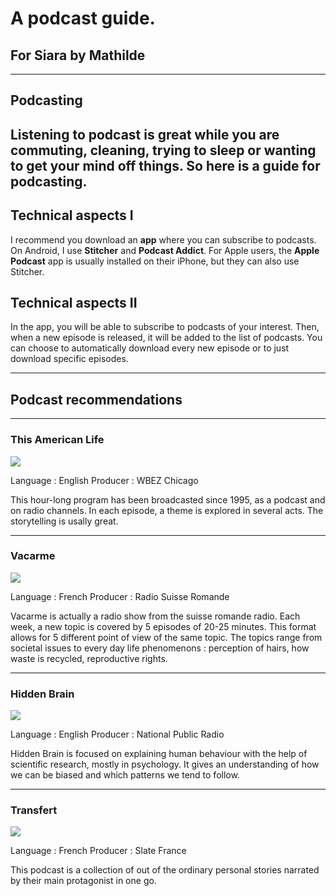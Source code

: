 # A podcast guide. 
## For Siara by Mathilde
---
## Podcasting

Listening to podcast is great while you are commuting, cleaning, trying to sleep or wanting to get your mind off things. So here is a guide for podcasting.
---

## Technical aspects I

I recommend you download an **app** where you can subscribe to podcasts. On Android, I use **Stitcher** and **Podcast Addict**. For Apple users, the **Apple Podcast** app is usually installed on their iPhone, but they can also use Stitcher.

## Technical aspects II 
In the app, you will be able to subscribe to podcasts of your interest. Then, when a new episode is released, it will be added to the list of podcasts. You can choose to automatically download every new episode or to just download specific episodes.


---

## Podcast recommendations

---

### This American Life

![](https://i.imgur.com/0xDeObr.png)

Language : English
Producer : WBEZ Chicago

This hour-long program has been broadcasted since 1995, as a podcast and on radio channels. In each episode, a theme is explored in several acts. The storytelling is usally great. 

---

### Vacarme

![](https://i.imgur.com/fCDrLo1.png)

Language : French
Producer : Radio Suisse Romande

Vacarme is actually a radio show from the suisse romande radio. Each week, a new topic is covered by 5 episodes of 20-25 minutes. This format allows for 5 different point of view of the same topic. The topics range from societal issues to every day life phenomenons : perception of hairs, how waste is recycled, reproductive rights. 


---

### Hidden Brain

![](https://i.imgur.com/bWThtnj.jpg)

Language : English
Producer : National Public Radio 

Hidden Brain is focused on explaining human behaviour with the help of scientific research, mostly in psychology. It gives an understanding of how we can be biased and which patterns we tend to follow. 

---

### Transfert

![](https://i.imgur.com/MPlDYE4.jpg)

Language : French
Producer : Slate France

This podcast is a collection of out of the ordinary personal stories narrated by their main protagonist in one go. 








